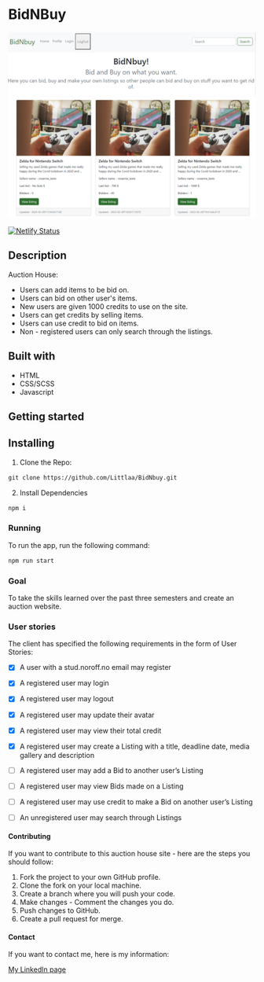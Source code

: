 # BidNBuy

![image](images/header.png)
![image](images/listings.png)

[![Netlify Status](https://api.netlify.com/api/v1/badges/e634c7b2-004c-4010-b226-ed06f53f53cc/deploy-status)](https://app.netlify.com/sites/bidnbuylittlaa/deploys)

## Description

Auction House:

- Users can add items to be bid on.
- Users can bid on other user's items.
- New users are given 1000 credits to use on the site.
- Users can get credits by selling items.
- Users can use credit to bid on items.
- Non - registered users can only search through the listings.

## Built with

- HTML
- CSS/SCSS
- Javascript

## Getting started

## Installing

1. Clone the Repo:

```md
git clone https://github.com/Littlaa/BidNbuy.git
```

2. Install Dependencies

```md
npm i
```

### Running

To run the app, run the following command:

```md
npm run start
```

### Goal

To take the skills learned over the past three semesters and create an auction website.

### User stories

The client has specified the following requirements in the form of User Stories:

- [x] A user with a stud.noroff.no email may register

- [x] A registered user may login

- [x] A registered user may logout

- [x] A registered user may update their avatar

- [x] A registered user may view their total credit

- [x] A registered user may create a Listing with a title, deadline date, media gallery and description

- [ ] A registered user may add a Bid to another user’s Listing

- [ ] A registered user may view Bids made on a Listing

- [ ] A registered user may use credit to make a Bid on another user’s Listing

- [ ] An unregistered user may search through Listings

#### Contributing

If you want to contribute to this auction house site - here are the steps you should follow:

1. Fork the project to your own GitHub profile.
2. Clone the fork on your local machine.
3. Create a branch where you will push your code.
4. Make changes - Comment the changes you do.
5. Push changes to GitHub.
6. Create a pull request for merge.

#### Contact

If you want to contact me, here is my information:

[My LinkedIn page](http://www.linkedin.com/in/mona-dagsland-56ba85226)
